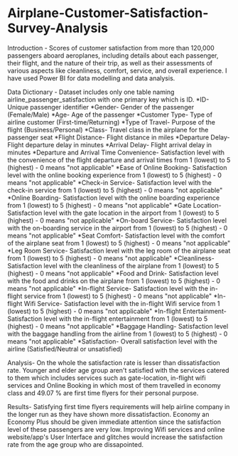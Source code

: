 # Airplane-Customer-Satisfaction-Survey-Analysis

Introduction - Scores of customer satisfaction from more than 120,000 passengers aboard aeroplanes, including details about each passenger, their flight, and the nature of their trip, as well as their assessments of various aspects like cleanliness, comfort, service, and overall experience. I have used Power BI for data modelling and data analysis.

Data Dictionary - 
    Dataset includes only one table naming airline_passenger_satisfaction with one primary key which is ID.
      *ID- Unique passenger identifier
      *Gender-	Gender of the passenger (Female/Male)
      *Age-	Age of the passenger
      *Customer Type-	Type of airline customer (First-time/Returning)
      *Type of Travel-	Purpose of the flight (Business/Personal)
      *Class-	Travel class in the airplane for the passenger seat
      *Flight Distance-	Flight distance in miles
      *Departure Delay-	Flight departure delay in minutes
      *Arrival Delay-	Flight arrival delay in minutes
      *Departure and Arrival Time Convenience-	Satisfaction level with the convenience of the flight departure and arrival times from 1 (lowest) to 5 (highest) - 0 means "not applicable"
      *Ease of Online Booking-	Satisfaction level with the online booking experience from 1 (lowest) to 5 (highest) - 0 means "not applicable"
      *Check-in Service-	Satisfaction level with the check-in service from 1 (lowest) to 5 (highest) - 0 means "not applicable"
      *Online Boarding-	Satisfaction level with the online boarding experience from 1 (lowest) to 5 (highest) - 0 means "not applicable"
      *Gate Location-	Satisfaction level with the gate location in the airport from 1 (lowest) to 5 (highest) - 0 means "not applicable"
      *On-board Service-	Satisfaction level with the on-boarding service in the airport from 1 (lowest) to 5 (highest) - 0 means "not applicable"
      *Seat Comfort-	Satisfaction level with the comfort of the airplane seat from 1 (lowest) to 5 (highest) - 0 means "not applicable"
      *Leg Room Service-	Satisfaction level with the leg room of the airplane seat from 1 (lowest) to 5 (highest) - 0 means "not applicable"
      *Cleanliness-	Satisfaction level with the cleanliness of the airplane from 1 (lowest) to 5 (highest) - 0 means "not applicable"
      *Food and Drink-	Satisfaction level with the food and drinks on the airplane from 1 (lowest) to 5 (highest) - 0 means "not applicable"
      *In-flight Service-	Satisfaction level with the in-flight service from 1 (lowest) to 5 (highest) - 0 means "not applicable"
      *In-flight Wifi Service-	Satisfaction level with the in-flight Wifi service from 1 (lowest) to 5 (highest) - 0 means "not applicable"
      *In-flight Entertainment-	Satisfaction level with the in-flight entertainment from 1 (lowest) to 5 (highest) - 0 means "not applicable"
      *Baggage Handling-	Satisfaction level with the baggage handling from the airline from 1 (lowest) to 5 (highest) - 0 means "not applicable"
      *Satisfaction-	Overall satisfaction level with the airline (Satisfied/Neutral or unsatisfied)
      
Analysis- On the whole the satisfaction rate is lesser than dissatisfaction rate. Younger and elder age group aren't satisfied with the services catered to them which includes services such as gate-location, in-flight wifi services and Online Booking in which most of them travelled in economy class and 49.07 % are first time flyers for their personal purpose. 

Results- Satisfying first time flyers requirements will help airline company in the longer run as they have shown more dissatisfaction. Economy an Economy Plus should be given immediate attention since the satisfaction level of these passengers are very low. Improving Wifi services and online website/app's User Interface and glitches would increase the satisfaction rate from the age group who are dissapointed.
